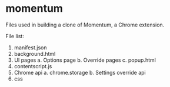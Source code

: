 # momentum
Files used in building a clone of Momentum, a Chrome extension.

File list:
1. manifest.json
2. background.html
3. UI pages
   a. Options page
   b. Override pages
   c. popup.html
4. contentscript.js
5. Chrome api
   a. chrome.storage
   b. Settings override api
6. css
